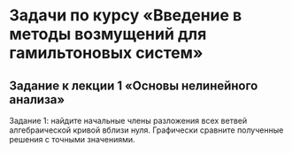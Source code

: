# Задачи по курсу «Введение в методы возмущений для гамильтоновых систем»

## Задание к лекции 1 «Основы нелинейного анализа»

Задание 1: найдите начальные члены разложения всех ветвей алгебраической кривой вблизи нуля. Графически сравните полученные решения с точными значениями.

